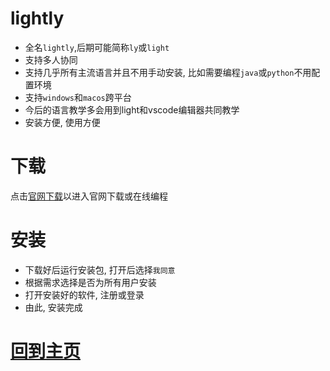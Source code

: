 # lightly
- 全名`lightly`,后期可能简称`ly`或`light`
- 支持多人协同
- 支持几乎所有主流语言并且不用手动安装, 比如需要编程`java`或`python`不用配置环境
- 支持`windows`和`macos`跨平台
- 今后的语言教学多会用到light和vscode编辑器共同教学
- 安装方便, 使用方便
# 下载
点击[官网下载](https://lightly.teamcode.com/)以进入官网下载或在线编程
# 安装
- 下载好后运行安装包, 打开后选择`我同意`
- 根据需求选择是否为所有用户安装
- 打开安装好的软件, 注册或登录
- 由此, 安装完成
# [回到主页](https://okrcc.github.io/)
